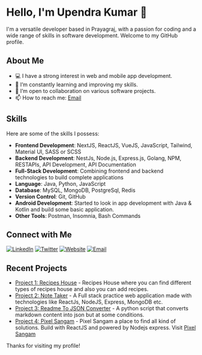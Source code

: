# Hello, I'm Upendra Kumar 👋

I'm a versatile developer based in Prayagraj, with a passion for coding and a wide range of skills in software development. Welcome to my GitHub profile.

## About Me

- 💻 I have a strong interest in web and mobile app development.
- 🌱 I’m constantly learning and improving my skills.
- 👯 I’m open to collaboration on various software projects.
- 📫 How to reach me: [Email](mailto:kupendra.dev@gmail.com)

## Skills

Here are some of the skills I possess:

- **Frontend Development**: NextJS, ReactJS, VueJS, JavaScript, Tailwind, Material UI, SASS or SCSS
- **Backend Development**: NestJs, Node.js, Express.js, Golang, NPM, RESTAPIs, API Development, API Documentation
- **Full-Stack Development**: Combining frontend and backend technologies to build complete applications
- **Language**: Java, Python, JavaScript
- **Database**: MySQL, MongoDB, PostgreSql, Redis
- **Version Control**: Git, GitHub
- **Android Development**: Started to look in app development with Java & Kotlin and build some basic application.
- **Other Tools**: Postman, Insomnia, Bash Commands

## Connect with Me

[![LinkedIn](https://img.shields.io/badge/LinkedIn-Connect-blue)](https://www.linkedin.com/in/upendra-kumar-9832801b6/)
[![Twitter](https://img.shields.io/badge/Twitter-Follow-blue)](https://twitter.com/kumar__upendra)
[![Website](https://img.shields.io/badge/Website-Visit-brightgreen)](https://kupendra.dev/)
[![Email](https://img.shields.io/badge/Email-Contact-red)](mailto:kupendra.dev@gmail.com)

## Recent Projects

- [Project 1: Recipes House](https://github.com/Kr-Upendra/Recipe-House) - Recipes House where you can find different types of recipes house and also you can add recipes.
- [Project 2: Note Taker](https://github.com/Kr-Upendra/note-taker) - A Full stack practice web application made with technologies like ReactJs, NodeJS, Express, MongoDB etc.
- [Project 3: Readme To JSON Converter](https://github.com/Kr-Upendra/markdown-to-json) - A python script that converts markdown content into json but at some conditions.
- [Project 4: Pixel Sangam](https://github.com/Kr-Upendra/Pixel-Sangam) - Pixel Sangam a place to find all kind of solutions. Build with ReactJS and powered by Nodejs express. Visit [Pixel Sangam](https://pixelsangam.in)

Thanks for visiting my profile!
